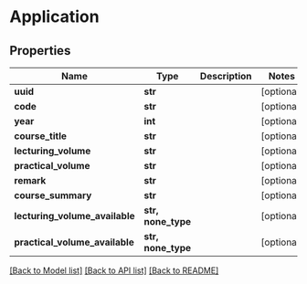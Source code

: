 # Application

## Properties
Name | Type | Description | Notes
------------ | ------------- | ------------- | -------------
**uuid** | **str** |  | [optional] 
**code** | **str** |  | [optional] 
**year** | **int** |  | [optional] 
**course_title** | **str** |  | [optional] 
**lecturing_volume** | **str** |  | [optional] 
**practical_volume** | **str** |  | [optional] 
**remark** | **str** |  | [optional] 
**course_summary** | **str** |  | [optional] 
**lecturing_volume_available** | **str, none_type** |  | [optional] 
**practical_volume_available** | **str, none_type** |  | [optional] 

[[Back to Model list]](../README.md#documentation-for-models) [[Back to API list]](../README.md#documentation-for-api-endpoints) [[Back to README]](../README.md)


